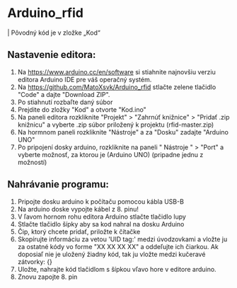 # Arduino_rfid

| Pôvodný kód je v zložke „Kod“

## Nastavenie editora:
1. Na https://www.arduino.cc/en/software si stiahnite najnovšiu verziu editora Arduino IDE pre váš operačný systém.
2. Na https://github.com/MatoXsvk/Arduino_rfid stlačte zelene tlačidlo "Code" a dajte "Download ZIP".
3. Po stiahnutí rozbaľte daný súbor
4. Prejdite do zložky "Kod" a otvorte "Kod.ino"
5. Na paneli editora rozkliknite "Projekt" > "Zahrnúť knižnice" > "Pridať .zip knižnicu" a vyberte .zip súbor priložený k projektu (rfid-master.zip)
6. Na hormnom paneli rozkliknite "Nástroje" a za "Dosku" zadajte "Arduino UNO"
7. Po pripojení dosky arduino, rozkliknite na paneli " Nástroje " > "Port" a vyberte možnosť, za ktorou je (Arduino UNO) (pripadne jednu z možností)


## Nahrávanie programu:
1. Pripojte dosku arduino k počítaču pomocou kábla USB-B
2. Na arduino doske vypojte kábel z 8. pinu!
3. V ľavom hornom rohu editora Arduino stlačte tlačidlo lupy
4. Stlačte tlačidlo šípky aby sa kod nahral na dosku Arduino
5. Čip, ktorý chcete pridať, priložte k čítačke
6. Skopírujte informáciu za vetou 'UID tag:' medzi úvodzovkami a vložte ju za ostatné kódy vo forme "XX XX XX XX" a oddeľujte ich čiarkou. Ak doposiaľ nie je uložený žiadny kód, tak ju vložte medzi kučeravé zátvorky: {}
7. Uložte, nahrajte kód tlačidlom s šípkou vľavo hore v editore arduino.
8. Znovu zapojte 8. pin

